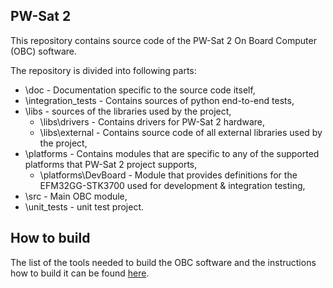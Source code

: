 
## PW-Sat 2

This repository contains source code of the PW-Sat 2 On Board Computer (OBC) software.

The repository is divided into following parts:
  * \\doc - Documentation specific to the source code itself,
  * \\integration_tests - Contains sources of python end-to-end tests,
  * \\libs - sources of the libraries used by the project,
    * \\libs\\drivers - Contains drivers for PW-Sat 2 hardware,
    * \\libs\\external - Contains source code of all external libraries used by the project,
  * \\platforms - Contains modules that are specific to any of the supported platforms that PW-Sat 2 project supports,
    * \\platforms\\DevBoard - Module that provides definitions for the EFM32GG-STK3700 used for development & integration testing,
  * \\src - Main OBC module,
  * \\unit_tests - unit test project.

## How to build

The list of the tools needed to build the OBC software and the instructions how to build it can be found [here](https://github.com/PW-Sat2/PWSat2OBC/wiki/How-to-build).

